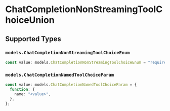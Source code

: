 # ChatCompletionNonStreamingToolChoiceUnion


## Supported Types

### `models.ChatCompletionNonStreamingToolChoiceEnum`

```typescript
const value: models.ChatCompletionNonStreamingToolChoiceEnum = "required";
```

### `models.ChatCompletionNamedToolChoiceParam`

```typescript
const value: models.ChatCompletionNamedToolChoiceParam = {
  function: {
    name: "<value>",
  },
};
```


